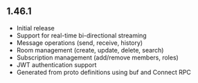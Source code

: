 ## 1.46.1

* Initial release
* Support for real-time bi-directional streaming
* Message operations (send, receive, history)
* Room management (create, update, delete, search)
* Subscription management (add/remove members, roles)
* JWT authentication support
* Generated from proto definitions using buf and Connect RPC
